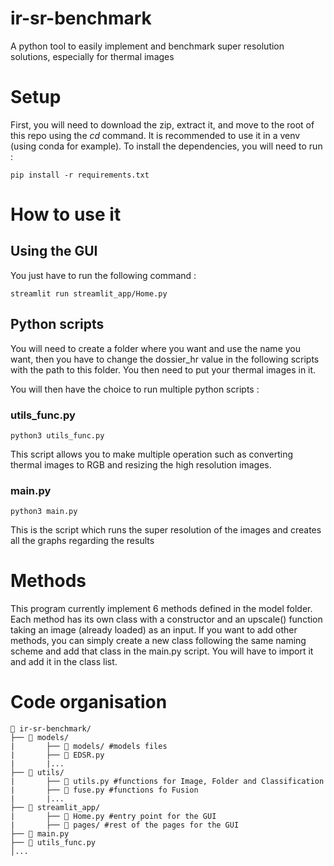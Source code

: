 # ir-sr-benchmark
A python tool to easily implement and benchmark super resolution solutions, especially for thermal images

# Setup

First, you will need to download the zip, extract it, and move to the root of this repo using the _cd_ command. It is recommended to use it in a venv (using conda for example). To install the dependencies, you will need to run :

    pip install -r requirements.txt
  

# How to use it  

## Using the GUI

You just have to run the following command :

    streamlit run streamlit_app/Home.py

## Python scripts  

You will need to create a folder where you want and use the name you want, then you have to change the dossier_hr value in the following scripts with the path to this folder. You then need to put your thermal images in it. 

You will then have the choice to run multiple python scripts :

### utils_func.py

    python3 utils_func.py

This script allows you to make multiple operation such as converting thermal images to RGB and resizing the high resolution images.


### main.py

    python3 main.py

This is the script which runs the super resolution of the images and creates all the graphs regarding the results


# Methods 

This program currently implement 6 methods defined in the model folder. Each method has its own class with a constructor and an upscale() function taking an image (already loaded) as an input. If you want to add other methods, you can simply create a new class following the same naming scheme and add that class in the main.py script. You will have to import it and add it in the class list.

# Code organisation

```
📂 ir-sr-benchmark/ 
├── 📂 models/
|       ├── 📂 models/ #models files
|       ├── 📜 EDSR.py
|       |...
├── 📂 utils/
|       ├── 📜 utils.py #functions for Image, Folder and Classification
|       ├── 📜 fuse.py #functions fo Fusion
|       |...
├── 📂 streamlit_app/
|       ├── 📜 Home.py #entry point for the GUI
|       ├── 📂 pages/ #rest of the pages for the GUI 
├── 📜 main.py
├── 📜 utils_func.py
│...
```
